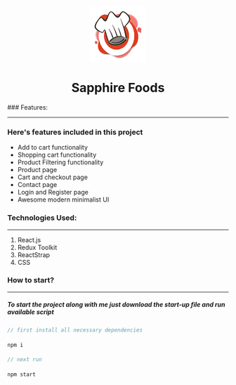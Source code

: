 <p align="center"><img src="https://raw.githubusercontent.com/mohitjaisal/SapphireFoods/master/src/assets/images/res-logo.png"></p>
<h1 align="center">Sapphire Foods</h1>
### Features:

---

### Here's features included in this project

- Add to cart functionality
- Shopping cart functionality
- Product Filtering functionality
- Product page
- Cart and checkout page
- Contact page
- Login and Register page
- Awesome modern minimalist UI

### Technologies Used:

---

1. React.js
2. Redux Toolkit
3. ReactStrap
4. CSS

### How to start?

---

##### To start the project along with me just download the start-up file and run available script

```javascript
// first install all necessary dependencies

npm i

// next run

npm start

```
